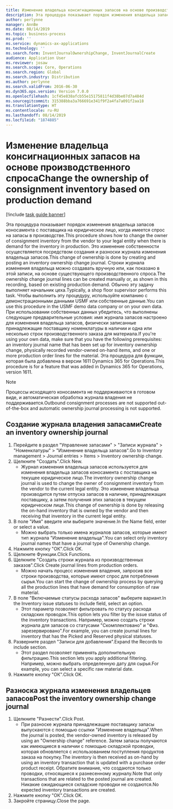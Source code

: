 ```yaml
---
title: Изменение владельца консигнационных запасов на основе производственного спроса
description: Эта процедура показывает порядок изменения владельца запасов коносамента с поставщика на юридическое лицо, когда имеется спрос на запасы в производстве.
author: perlynne
manager: AnnBe
ms.date: 08/14/2019
ms.topic: business-process
ms.prod: ''
ms.service: dynamics-ax-applications
ms.technology: ''
ms.search.form: InventJournalOwnershipChange, InventJournalCreate
audience: Application User
ms.reviewer: josaw
ms.search.scope: Core, Operations
ms.search.region: Global
ms.search.industry: Distribution
ms.author: perlynne
ms.search.validFrom: 2016-06-30
ms.dyn365.ops.version: Version 7.0.0
ms.openlocfilehash: 1cf45e838afcb55e15175811f4d38be07d7a484d
ms.sourcegitcommit: 315388bba3a766691e341f9f2a4fa7a091f2aa18
ms.translationtype: HT
ms.contentlocale: ru-RU
ms.lasthandoff: 08/14/2019
ms.locfileid: "1874885"
---
```

# <a name="change-the-ownership-of-consignment-inventory-based-on-production-demand"></a><span data-ttu-id="14031-103">Изменение владельца консигнационных запасов на основе производственного спроса</span><span class="sxs-lookup"><span data-stu-id="14031-103">Change the ownership of consignment inventory based on production demand</span></span>

[!include [task guide banner](../../includes/task-guide-banner.md)]

<span data-ttu-id="14031-104">Эта процедура показывает порядок изменения владельца запасов коносамента с поставщика на юридическое лицо, когда имеется спрос на запасы в производстве.</span><span class="sxs-lookup"><span data-stu-id="14031-104">This procedure shows how to change the owner of consignment inventory from the vendor to your legal entity when there is demand for the inventory in production.</span></span> <span data-ttu-id="14031-105">Это изменение собственности осуществляется посредством создания и разноски журнала изменения владельца запасов.</span><span class="sxs-lookup"><span data-stu-id="14031-105">This change of ownership is done by creating and posting an inventory ownership change journal.</span></span> <span data-ttu-id="14031-106">Строки журнала изменения владельца можно создавать вручную или, как показано в этой записи, на основе существующего производственного спроса.</span><span class="sxs-lookup"><span data-stu-id="14031-106">The ownership change journal lines can be created manually or, as shown in this recording, based on existing production demand.</span></span> <span data-ttu-id="14031-107">Обычно эту задачу выполняет начальник цеха.</span><span class="sxs-lookup"><span data-stu-id="14031-107">Typically, a shop floor supervisor performs this task.</span></span> <span data-ttu-id="14031-108">Чтобы выполнить эту процедуру, используйте компанию с демонстрационными данными USMF или собственные данные.</span><span class="sxs-lookup"><span data-stu-id="14031-108">You can use this procedure in the USMF demo data company or on your own data.</span></span> <span data-ttu-id="14031-109">При использовании собственных данных убедитесь, что выполнены следующие предварительные условия: имя журнала запасов настроено для изменения владельца запасов, физически записанные принадлежащие поставщику номенклатуры в наличии и одна или несколько строк производственного заказа для материала.</span><span class="sxs-lookup"><span data-stu-id="14031-109">If you're using your own data, make sure that you have the following prerequisites: an inventory journal name that has been set up for inventory ownership change, physically recorded vendor-owned on-hand items, and one or more production order lines for the material.</span></span> <span data-ttu-id="14031-110">Эта процедура для функции, которая была добавлена в версии 1611 Dynamics 365 for Operations.</span><span class="sxs-lookup"><span data-stu-id="14031-110">This procedure is for a feature that was added in Dynamics 365 for Operations, version 1611.</span></span>

> [!NOTE]
> <span data-ttu-id="14031-111">Процессы исходящего коносамента не поддерживаются в готовом виде, и автоматическая обработка журнала владения не поддерживается.</span><span class="sxs-lookup"><span data-stu-id="14031-111">Outbound consignment processes are not supported out-of-the-box and automatic ownership journal processing is not supported.</span></span>

## <a name="create-an-inventory-ownership-journal"></a><span data-ttu-id="14031-112">Создание журнала владения запасами</span><span class="sxs-lookup"><span data-stu-id="14031-112">Create an inventory ownership journal</span></span>
1. <span data-ttu-id="14031-113">Перейдите в раздел "Управление запасами" > "Записи журнала" > "Номенклатуры" > "Изменение владельца запасов".</span><span class="sxs-lookup"><span data-stu-id="14031-113">Go to Inventory management > Journal entries > Items > Inventory ownership change.</span></span>
2. <span data-ttu-id="14031-114">Щелкните "Создать".</span><span class="sxs-lookup"><span data-stu-id="14031-114">Click New.</span></span>
    * <span data-ttu-id="14031-115">Журнал изменения владельца запасов используется для изменения владельца запасов коносамента с поставщика на текущее юридическое лицо.</span><span class="sxs-lookup"><span data-stu-id="14031-115">The inventory ownership change journal is used to change the owner of consignment inventory from the vendor to the current legal entity.</span></span> <span data-ttu-id="14031-116">Это изменение владельца производится путем отпуска запасов в наличии, принадлежащих поставщику, а затем получения этих запасов в текущем юридическом лице.</span><span class="sxs-lookup"><span data-stu-id="14031-116">This change of ownership is done by releasing the on-hand inventory that is owned by the vendor and then receiving that inventory in the current legal entity.</span></span>  
3. <span data-ttu-id="14031-117">В поле "Имя" введите или выберите значение.</span><span class="sxs-lookup"><span data-stu-id="14031-117">In the Name field, enter or select a value.</span></span>
    * <span data-ttu-id="14031-118">Можно выбрать только имена журналов запасов, которые имеют тип журнала "Изменение владельца".</span><span class="sxs-lookup"><span data-stu-id="14031-118">You can select only inventory journal names that have a journal type of Ownership change.</span></span>  
4. <span data-ttu-id="14031-119">Нажмите кнопку "OК".</span><span class="sxs-lookup"><span data-stu-id="14031-119">Click OK.</span></span>
5. <span data-ttu-id="14031-120">Щелкните Функции.</span><span class="sxs-lookup"><span data-stu-id="14031-120">Click Functions.</span></span>
6. <span data-ttu-id="14031-121">Щелкните "Создать строки журнала из производственных заказов".</span><span class="sxs-lookup"><span data-stu-id="14031-121">Click Create journal lines from production orders.</span></span>
    * <span data-ttu-id="14031-122">Можно начать процесс изменения владения, запросив все строки производства, которые имеют спрос для потребления сырья.</span><span class="sxs-lookup"><span data-stu-id="14031-122">You can start the change of ownership process by querying all the production lines that have demand for consumption of raw material.</span></span>  
7. <span data-ttu-id="14031-123">В поле "Включаемые статусы расхода запасов" выберите вариант.</span><span class="sxs-lookup"><span data-stu-id="14031-123">In the Inventory issue statuses to include field, select an option.</span></span>
    * <span data-ttu-id="14031-124">Этот параметр позволяет фильтровать по статусу расхода складских проводок.</span><span class="sxs-lookup"><span data-stu-id="14031-124">This option lets you filter by the issue status of the inventory transactions.</span></span> <span data-ttu-id="14031-125">Например, можно создать строки журнала для запасов со статусами "Скомплектовано" и "Физ. зарезервировано".</span><span class="sxs-lookup"><span data-stu-id="14031-125">For example, you can create journal lines for inventory that has the Picked and Reserved physical statuses.</span></span>  
8. <span data-ttu-id="14031-126">Разверните раздел "Записи для добавления".</span><span class="sxs-lookup"><span data-stu-id="14031-126">Expand the Records to include section.</span></span>
    * <span data-ttu-id="14031-127">Этот раздел позволяет применять дополнительную фильтрацию.</span><span class="sxs-lookup"><span data-stu-id="14031-127">This section lets you apply additional filtering.</span></span> <span data-ttu-id="14031-128">Например, можно выбрать определенную дату для сырья.</span><span class="sxs-lookup"><span data-stu-id="14031-128">For example, you can select a specific raw material date.</span></span>  
9. <span data-ttu-id="14031-129">Нажмите кнопку "OК".</span><span class="sxs-lookup"><span data-stu-id="14031-129">Click OK.</span></span>

## <a name="post-the-inventory-ownership-change-journal"></a><span data-ttu-id="14031-130">Разноска журнала изменения владельцев запасов</span><span class="sxs-lookup"><span data-stu-id="14031-130">Post the inventory ownership change journal</span></span>
1. <span data-ttu-id="14031-131">Щелкните "Разнести".</span><span class="sxs-lookup"><span data-stu-id="14031-131">Click Post.</span></span>
    * <span data-ttu-id="14031-132">При разноске журнала принадлежащие поставщику запасы выпускаются с помощью ссылки "Изменение владельца".</span><span class="sxs-lookup"><span data-stu-id="14031-132">When the journal is posted, the vendor-owned inventory is released by using an "Ownership change" reference.</span></span> <span data-ttu-id="14031-133">Затем запасы получаются как имеющиеся в наличии с помощью складской проводки, которая обновляется с использованием поступления продуктов заказа на покупку.</span><span class="sxs-lookup"><span data-stu-id="14031-133">The inventory is then received as on-hand by using an inventory transaction that is updated with a purchase order product receipt.</span></span> <span data-ttu-id="14031-134">Обратите внимание, что создаются только проводки, относящиеся к разнесенному журналу.</span><span class="sxs-lookup"><span data-stu-id="14031-134">Note that only transactions that are related to the posted journal are created.</span></span> <span data-ttu-id="14031-135">Никакие ожидающиеся складские проводки не создаются.</span><span class="sxs-lookup"><span data-stu-id="14031-135">No expected inventory transactions are created.</span></span>  
2. <span data-ttu-id="14031-136">Нажмите кнопку "OК".</span><span class="sxs-lookup"><span data-stu-id="14031-136">Click OK.</span></span>
3. <span data-ttu-id="14031-137">Закройте страницу.</span><span class="sxs-lookup"><span data-stu-id="14031-137">Close the page.</span></span>

